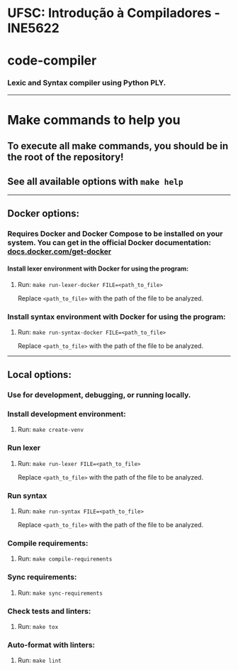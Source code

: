 # UFSC: Introdução à Compiladores - INE5622

# code-compiler
### Lexic and Syntax compiler using Python PLY.

---

# Make commands to help you
## To execute all make commands, you should be in the root of the repository!
## See all available options with `make help`

---

## Docker options:
### Requires Docker and Docker Compose to be installed on your system. You can get in the official Docker documentation: [docs.docker.com/get-docker](https://docs.docker.com/get-docker)

#### Install lexer environment with Docker for using the program:

1. Run: `make run-lexer-docker FILE=<path_to_file>`

   Replace `<path_to_file>` with the path of the file to be analyzed.

### Install syntax environment with Docker for using the program:

1. Run: `make run-syntax-docker FILE=<path_to_file>`

   Replace `<path_to_file>` with the path of the file to be analyzed.

---

## Local options:
### Use for development, debugging, or running locally.

### Install development environment:

1. Run: `make create-venv`

### Run lexer

1. Run: `make run-lexer FILE=<path_to_file>`

   Replace `<path_to_file>` with the path of the file to be analyzed.

### Run syntax 

1. Run: `make run-syntax FILE=<path_to_file>`

   Replace `<path_to_file>` with the path of the file to be analyzed.

### Compile requirements:

1. Run: `make compile-requirements`

### Sync requirements:

1. Run: `make sync-requirements`

### Check tests and linters:

1. Run: `make tox`

### Auto-format with linters:

1. Run: `make lint`
